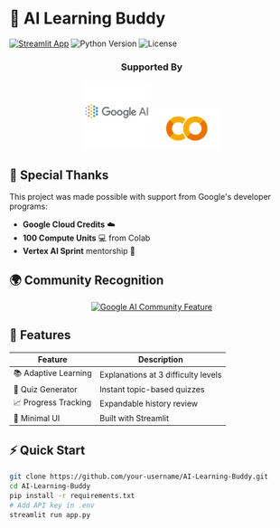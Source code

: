 # 🤖 AI Learning Buddy 

[![Streamlit App](https://static.streamlit.io/badges/streamlit_badge_black_white.svg)](https://your-app.streamlit.app)
![Python Version](https://img.shields.io/badge/python-3.9%2B-blue)
![License](https://img.shields.io/badge/license-Apache-green)

<div align="center">
  <h3>Supported By</h3>
  <img src="media/google-ai-logo.png.png" width="120" alt="Google Cloud">
  <img src="media/colab-logo.png" width="120" alt="Google Colab">
</div>

## 🙌 Special Thanks
This project was made possible with support from Google's developer programs:
- **Google Cloud Credits** ☁️
- **100 Compute Units** 💻 from Colab
- **Vertex AI Sprint** mentorship 🧠

## 🌍 Community Recognition

<div align="center">
  <a href="https://medium.com/google-developer-experts/jan-2025-ai-community-activity-highlights-and-achievements-64c233e7a194" target="_blank">
    <img src="https://img.shields.io/badge/Featured%20on-Google%20AI%20Community%20Blog-%234285f4?style=for-the-badge&logo=google" alt="Google AI Community Feature">
  </a>
</div>

## 🚀 Features

| Feature               | Description                                                                 |
|-----------------------|-----------------------------------------------------------------------------|
| 📚 Adaptive Learning  | Explanations at 3 difficulty levels                                         |
| 🧩 Quiz Generator     | Instant topic-based quizzes                                                 |
| 📈 Progress Tracking  | Expandable history review                                                   |
| 🎨 Minimal UI         | Built with Streamlit                                                        |

## ⚡ Quick Start

```bash
git clone https://github.com/your-username/AI-Learning-Buddy.git
cd AI-Learning-Buddy
pip install -r requirements.txt
# Add API key in .env
streamlit run app.py
